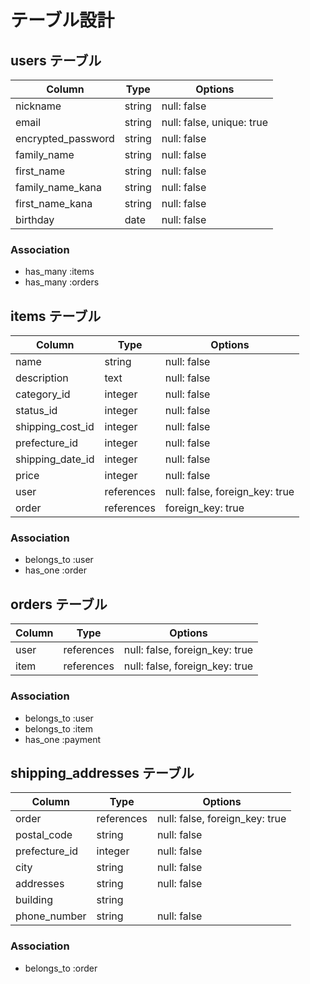 # テーブル設計

## users テーブル

|Column|Type|Options|
|-|-|-|
|nickname|string|null: false|
|email|string|null: false, unique: true|
|encrypted_password|string|null: false|
|family_name|string|null: false|
|first_name|string|null: false|
|family_name_kana|string|null: false|
|first_name_kana|string|null: false|
|birthday|date|null: false|

### Association

- has_many :items
- has_many :orders

## items テーブル

|Column|Type|Options|
|-|-|-|
|name|string|null: false|
|description|text|null: false|
|category_id|integer|null: false|
|status_id|integer|null: false|
|shipping_cost_id|integer|null: false|
|prefecture_id|integer|null: false|
|shipping_date_id|integer|null: false|
|price|integer|null: false|
|user|references|null: false, foreign_key: true|
|order|references|foreign_key: true|

### Association

- belongs_to :user
- has_one :order

## orders テーブル

|Column|Type|Options|
|-|-|-|
|user|references|null: false, foreign_key: true|
|item|references|null: false, foreign_key: true|

### Association

- belongs_to :user
- belongs_to :item
- has_one :payment

## shipping_addresses テーブル

|Column|Type|Options|
|-|-|-|
|order|references|null: false, foreign_key: true|
|postal_code|string|null: false|
|prefecture_id|integer|null: false|
|city|string|null: false|
|addresses|string|null: false|
|building|string||
|phone_number|string|null: false|

### Association

- belongs_to :order
